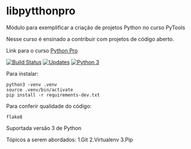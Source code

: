 # libpytthonpro
Módulo para exemplificar a criação de projetos Python no curso PyTools

Nesse curso é ensinado a contribuir com projetos de código aberto.

Link para o curso [Python Pro](https://www.python.pro.br/)

[![Build Status](https://travis-ci.org/rlemos37/libpytthonpro.svg?branch=master)](https://travis-ci.org/rlemos37/libpytthonpro)
[![Updates](https://pyup.io/repos/github/rlemos37/libpytthonpro/shield.svg)](https://pyup.io/repos/github/rlemos37/libpytthonpro/)
[![Python 3](https://pyup.io/repos/github/rlemos37/libpytthonpro/python-3-shield.svg)](https://pyup.io/repos/github/rlemos37/libpytthonpro/)

Para instalar:
```console
python3 -venv .venv
source .venv/bin/activate
pip install -r requirements-dev.txt
```

Para conferir qualidade do código:

```console
flake8
```

Suportada versão 3 de Python

Tópicos a serem abordados:
1.Git
2.Virtualenv
3.Pip
